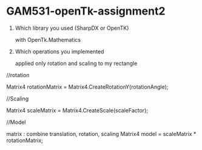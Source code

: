 # GAM531-openTk-assignment2
1. Which library you used (SharpDX or OpenTK)
   
   with OpenTk.Mathematics


2. Which operations you implemented

   applied only rotation and scaling to my rectangle


//rotation


Matrix4 rotationMatrix = Matrix4.CreateRotationY(rotationAngle);

//Scaling


Matrix4 scaleMatrix = Matrix4.CreateScale(scaleFactor);

//Model 

matrix : combine translation, rotation, scaling
Matrix4 model = scaleMatrix * rotationMatrix;
